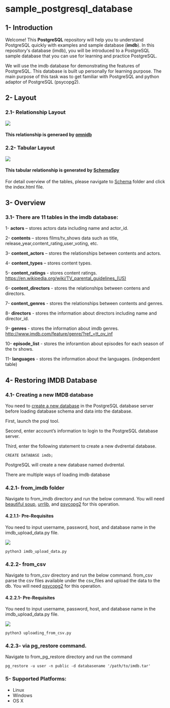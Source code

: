 # sample_postgresql_database

## 1- Introduction

Welcome! This **PostgreSQL** repository will help you to understand PostgreSQL quickly with examples and sample database (**imdb**). 
In this repository's database (imdb), you will be introduced to a PostgreSQL sample database that you can use for learning and practice PostgreSQL.

We will use the imdb database for demonstrating the features of PostgreSQL. This database is built up personally for learning purpose. The main purpose of this task was to get familiar with PostgreSQL and python adaptor of PostgreSQL (psycopg2). 

## 2- Layout

### 2.1- Relationship Layout

![](https://github.com/raosaif/sample_postgresql_database/blob/master/images/relationship_layout.jpg)

#### This relationship is generaed by [omnidb](https://omnidb.org/en/)

### 2.2- Tabular Layout

![](https://github.com/raosaif/sample_postgresql_database/blob/master/images/tabular_layout.jpg)

#### This tabular relationship is generated by [SchemaSpy](http://schemaspy.sourceforge.net/)

For detail overview of the tables, please navigate to [Schema](https://github.com/raosaif/sample_postgresql_database/tree/master/Schema) folder and click the index.html file. 

## 3- Overview

### 3.1- There are 11 tables in the imdb database:

1- **actors** – stores actors data including name and actor_id.

2- **contents** – stores films/tv_shows data such as title, release_year,content_rating,user_voting, etc.

3- **content_actors** – stores the relationships between contents and actors.

4- **content_types** – stores content types.

5- **content_ratings** - stores content ratings. https://en.wikipedia.org/wiki/TV_parental_guidelines_(US)

6- **content_directors** - stores the relationships between contens and directors.

7- **content_genres** - stores the relationships between contents and genres.

8- **directors** - stores the information about directors including name and director_id.

9- **genres** - stores the information about imdb genres. http://www.imdb.com/feature/genre/?ref_=tt_ov_inf

10- **episode_list** - stores the inforamtion about episodes for each season of the tv shows.

11- **languages** - stores the information about the languages. (independent table)

## 4- Restoring IMDB Database

### 4.1- Creating a new IMDB database

You need to [create a new database](http://www.postgresqltutorial.com/postgresql-create-database/) in the PostgreSQL database server before loading database schema and data into the database.

First, launch the psql tool.

Second, enter account’s information to login to the PostgreSQL database server.

Third, enter the following statement to create a new dvdrental database.

```
CREATE DATABASE imdb;
```
PostgreSQL will create a new database named dvdrental.

There are multiple ways of loading imdb database

### 4.2.1- from_imdb folder
Navigate to from_imdb directory and run the below command. You will need [beautiful soup](https://www.crummy.com/software/BeautifulSoup/bs4/doc/), [urrlib](https://urllib3.readthedocs.io/en/latest/), and [psycopg2](http://initd.org/psycopg/docs/) for this operation. 

#### 4.2.1.1- Pre-Requisites
You need to input username, password, host, and database name in the imdb_upload_data.py file.

![](https://github.com/raosaif/sample_postgresql_database/blob/master/images/from_imdb_detail.jpg)
```
python3 imdb_upload_data.py
```
### 4.2.2- from_csv

Navigate to from_csv directory and run the below command. from_csv parse the csv files available under the csv_files and upload the data to the db. You will need [psycopg2](http://initd.org/psycopg/docs/) for this operation.

#### 4.2.2.1- Pre-Requisites
You need to input username, password, host, and database name in the imdb_upload_data.py file.

![](https://github.com/raosaif/sample_postgresql_database/blob/master/images/from_imdb_detail.jpg)

```
python3 uploading_from_csv.py
```

### 4.2.3- via pg_restore command. 

Navigate to from_pg_restore directory and run the command 

```
pg_restore -u user -n public -d databasename '/path/to/imdb.tar' 
```

### 5- Supported Platforms:

- Linux
- Windows
- OS X
